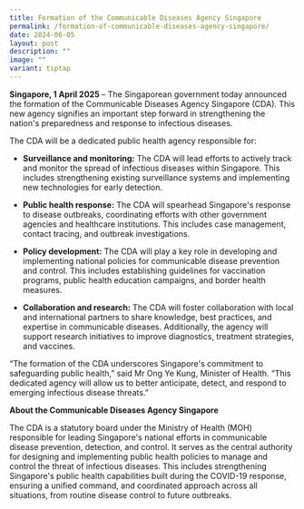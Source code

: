 ```yaml
---
title: Formation of the Communicable Diseases Agency Singapore
permalink: /formation-of-communicable-diseases-agency-singapore/
date: 2024-06-05
layout: post
description: ""
image: ""
variant: tiptap
---
```

<p><strong>Singapore, 1 April 2025</strong> – The Singaporean government today
announced the formation of the Communicable Diseases Agency Singapore (CDA).
This new agency signifies an important step forward in strengthening the
nation's preparedness and response to infectious diseases.</p>
<p>The CDA will be a dedicated public health agency responsible for:</p>
<ul data-tight="true" class="tight">
<li>
<p><strong>Surveillance and monitoring:</strong> The CDA will lead efforts
to actively track and monitor the spread of infectious diseases within
Singapore. This includes strengthening existing surveillance systems and
implementing new technologies for early detection.</p>
</li>
<li>
<p><strong>Public health response:</strong> The CDA will spearhead Singapore's
response to disease outbreaks, coordinating efforts with other government
agencies and healthcare institutions. This includes case management, contact
tracing, and outbreak investigations.</p>
</li>
<li>
<p><strong>Policy development:</strong> The CDA will play a key role in developing
and implementing national policies for communicable disease prevention
and control. This includes establishing guidelines for vaccination programs,
public health education campaigns, and border health measures.</p>
</li>
<li>
<p><strong>Collaboration and research:</strong> The CDA will foster collaboration
with local and international partners to share knowledge, best practices,
and expertise in communicable diseases. Additionally, the agency will support
research initiatives to improve diagnostics, treatment strategies, and
vaccines.</p>
</li>
</ul>
<p>“The formation of the CDA underscores Singapore's commitment to safeguarding
public health,” said Mr Ong Ye Kung, Minister of Health. “This dedicated
agency will allow us to better anticipate, detect, and respond to emerging
infectious disease threats.”</p>
<p><strong>About the Communicable Diseases Agency Singapore</strong>
</p>
<p>The CDA is a statutory board under the Ministry of Health (MOH) responsible
for leading Singapore's national efforts in communicable disease prevention,
detection, and control. It serves as the central authority for designing
and implementing public health policies to manage and control the threat
of infectious diseases. This includes strengthening Singapore's public
health capabilities built during the COVID-19 response, ensuring a unified
command, and coordinated approach across all situations, from routine disease
control to future outbreaks.&nbsp;</p>